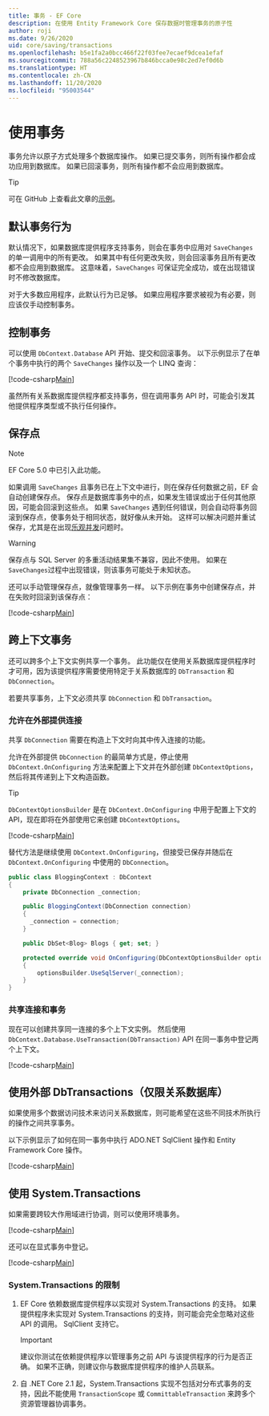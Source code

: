 ```yaml
---
title: 事务 - EF Core
description: 在使用 Entity Framework Core 保存数据时管理事务的原子性
author: roji
ms.date: 9/26/2020
uid: core/saving/transactions
ms.openlocfilehash: b5e1fa2a0bcc466f22f03fee7ecaef9dcea1efaf
ms.sourcegitcommit: 788a56c2248523967b846bcca0e98c2ed7ef0d6b
ms.translationtype: HT
ms.contentlocale: zh-CN
ms.lasthandoff: 11/20/2020
ms.locfileid: "95003544"
---
```

# <a name="using-transactions"></a>使用事务

事务允许以原子方式处理多个数据库操作。 如果已提交事务，则所有操作都会成功应用到数据库。 如果已回滚事务，则所有操作都不会应用到数据库。

> [!TIP]
> 可在 GitHub 上查看此文章的[示例](https://github.com/dotnet/EntityFramework.Docs/tree/master/samples/core/Saving/Transactions/)。

## <a name="default-transaction-behavior"></a>默认事务行为

默认情况下，如果数据库提供程序支持事务，则会在事务中应用对 `SaveChanges` 的单一调用中的所有更改。 如果其中有任何更改失败，则会回滚事务且所有更改都不会应用到数据库。 这意味着，`SaveChanges` 可保证完全成功，或在出现错误时不修改数据库。

对于大多数应用程序，此默认行为已足够。 如果应用程序要求被视为有必要，则应该仅手动控制事务。

## <a name="controlling-transactions"></a>控制事务

可以使用 `DbContext.Database` API 开始、提交和回滚事务。 以下示例显示了在单个事务中执行的两个 `SaveChanges` 操作以及一个 LINQ 查询：

[!code-csharp[Main](../../../samples/core/Saving/Transactions/ControllingTransaction.cs?name=Transaction&highlight=2,16-18)]

虽然所有关系数据库提供程序都支持事务，但在调用事务 API 时，可能会引发其他提供程序类型或不执行任何操作。

## <a name="savepoints"></a>保存点

> [!NOTE]
> EF Core 5.0 中已引入此功能。

如果调用 `SaveChanges` 且事务已在上下文中进行，则在保存任何数据之前，EF 会自动创建保存点。 保存点是数据库事务中的点，如果发生错误或出于任何其他原因，可能会回滚到这些点。 如果 `SaveChanges` 遇到任何错误，则会自动将事务回滚到保存点，使事务处于相同状态，就好像从未开始。 这样可以解决问题并重试保存，尤其是在出现[乐观并发](xref:core/saving/concurrency)问题时。

> [!WARNING]
> 保存点与 SQL Server 的多重活动结果集不兼容，因此不使用。 如果在 `SaveChanges`过程中出现错误，则该事务可能处于未知状态。

还可以手动管理保存点，就像管理事务一样。 以下示例在事务中创建保存点，并在失败时回滚到该保存点：

[!code-csharp[Main](../../../samples/core/Saving/Transactions/ManagingSavepoints.cs?name=Savepoints&highlight=9,19-20)]

## <a name="cross-context-transaction"></a>跨上下文事务

还可以跨多个上下文实例共享一个事务。 此功能仅在使用关系数据库提供程序时才可用，因为该提供程序需要使用特定于关系数据库的 `DbTransaction` 和 `DbConnection`。

若要共享事务，上下文必须共享 `DbConnection` 和 `DbTransaction`。

### <a name="allow-connection-to-be-externally-provided"></a>允许在外部提供连接

共享 `DbConnection` 需要在构造上下文时向其中传入连接的功能。

允许在外部提供 `DbConnection` 的最简单方式是，停止使用 `DbContext.OnConfiguring` 方法来配置上下文并在外部创建 `DbContextOptions`，然后将其传递到上下文构造函数。

> [!TIP]
> `DbContextOptionsBuilder` 是在 `DbContext.OnConfiguring` 中用于配置上下文的 API，现在即将在外部使用它来创建 `DbContextOptions`。

[!code-csharp[Main](../../../samples/core/Saving/Transactions/SharingTransaction.cs?name=Context&highlight=3,4,5)]

替代方法是继续使用 `DbContext.OnConfiguring`，但接受已保存并随后在 `DbContext.OnConfiguring` 中使用的 `DbConnection`。

```csharp
public class BloggingContext : DbContext
{
    private DbConnection _connection;

    public BloggingContext(DbConnection connection)
    {
      _connection = connection;
    }

    public DbSet<Blog> Blogs { get; set; }

    protected override void OnConfiguring(DbContextOptionsBuilder optionsBuilder)
    {
        optionsBuilder.UseSqlServer(_connection);
    }
}
```

### <a name="share-connection-and-transaction"></a>共享连接和事务

现在可以创建共享同一连接的多个上下文实例。 然后使用 `DbContext.Database.UseTransaction(DbTransaction)` API 在同一事务中登记两个上下文。

[!code-csharp[Main](../../../samples/core/Saving/Transactions/SharingTransaction.cs?name=Transaction&highlight=1-3,6,14,21-23)]

## <a name="using-external-dbtransactions-relational-databases-only"></a>使用外部 DbTransactions（仅限关系数据库）

如果使用多个数据访问技术来访问关系数据库，则可能希望在这些不同技术所执行的操作之间共享事务。

以下示例显示了如何在同一事务中执行 ADO.NET SqlClient 操作和 Entity Framework Core 操作。

[!code-csharp[Main](../../../samples/core/Saving/Transactions/ExternalDbTransaction.cs?name=Transaction&highlight=4,9,20,25-27)]

## <a name="using-systemtransactions"></a>使用 System.Transactions

如果需要跨较大作用域进行协调，则可以使用环境事务。

[!code-csharp[Main](../../../samples/core/Saving/Transactions/AmbientTransaction.cs?name=Transaction&highlight=1,2,3,26-28)]

还可以在显式事务中登记。

[!code-csharp[Main](../../../samples/core/Saving/Transactions/CommitableTransaction.cs?name=Transaction&highlight=1-2,15,28-30)]

### <a name="limitations-of-systemtransactions"></a>System.Transactions 的限制

1. EF Core 依赖数据库提供程序以实现对 System.Transactions 的支持。 如果提供程序未实现对 System.Transactions 的支持，则可能会完全忽略对这些 API 的调用。 SqlClient 支持它。

   > [!IMPORTANT]
   > 建议你测试在依赖提供程序以管理事务之前 API 与该提供程序的行为是否正确。 如果不正确，则建议你与数据库提供程序的维护人员联系。

2. 自 .NET Core 2.1 起，System.Transactions 实现不包括对分布式事务的支持，因此不能使用 `TransactionScope` 或 `CommittableTransaction` 来跨多个资源管理器协调事务。
